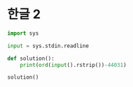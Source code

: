 # 한글 2

```python
import sys

input = sys.stdin.readline

def solution():
    print(ord(input().rstrip())-44031)

solution()
```

